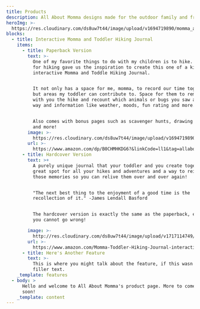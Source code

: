 ```yaml
---
title: Products
description: All About Momma designs made for the outdoor family and friends
heroImg: >-
  https://res.cloudinary.com/ds8uw7t44/image/upload/v1694719890/momma_and_toddler_hiking_jounral_zsmmyq.jpg
blocks:
  - title: Interactive Momma and Toddler Hiking Journal
    items:
      - title: Paperback Version
        text: >-
          One of my favorite things to do with my children is to hike. Our love
          for hiking gave us the inspiration to create this one of a kind
          interactive Momma and Toddle Hiking Journal.


          It not only has a space for me, momma, to record our time together,
          but areas my toddler can contribute to. Space for them to remember
          with you the hike and recount which animals or bugs you saw along the
          way and information like weather, moods, fun rating and more. 


          Also comes with bonus pages such as scavenger hunts, drawing spaces
          and more! 
        image: >-
          https://res.cloudinary.com/ds8uw7t44/image/upload/v1694719890/momma_and_toddler_hiking_jounral_zsmmyq.jpg
        url: >-
          https://www.amazon.com/dp/B0CHMHKDG6?&linkCode=ll1&tag=allaboutmom06-20&linkId=a894d66ee81d5d7da501d95f95cfbc7c&language=en_US&ref_=as_li_ss_tl
      - title: Hardcover Version
        text: >+
          A purely unique journal that your toddler and you create together. A
          great spot for all your hikes and adventures and a way to reinforce
          those memories so you can relive them over and over again!


          "The next best thing to the enjoyment of a good time is the
          recollection of it." -James Lendall Basford


          The hardcover version is exactly the same as the paperback, either way
          you cannot go wrong! 

        image: >-
          http://res.cloudinary.com/ds8uw7t44/image/upload/v1717114749/hardcover_photo_qd2caa.png
        url: >-
          https://www.amazon.com/Momma-Toddler-Hiking-Journal-interactive/dp/B0CHS3V1L7?_encoding=UTF8&qid=&sr=&linkCode=ll1&tag=allaboutmom06-20&linkId=00fd137a4eda2377dad63aafab6bd9c2&language=en_US&ref_=as_li_ss_tl
      - title: Here's Another Feature
        text: >-
          This is where you might talk about the feature, if this wasn't just
          filler text.
    _template: features
  - body: >
      Hello and welcome to All About Momma's product page. More to come here
      soon!
    _template: content
---
```


